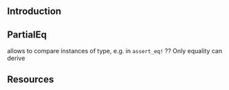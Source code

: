 # 



## Introduction



## PartialEq

allows to compare instances of type, e.g. in `assert_eq!`
?? Only equality
can derive



## Resources
